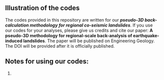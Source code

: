 ## Illustration of the codes
The codes provided in this repository are written for our ***pseudo-3D back-calculation methodology for regional co-seismic landslides***.
If you use our codes for your analyses, please give us credits and cite our paper: **A pseudo-3D methodology for regional-scale back-analysis of earthquake-induced landslides**. The paper will be published on Engineering Geology. The DOI will be provided after it is officially published.  
## Notes for using our codes:
1.
